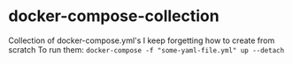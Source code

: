 # docker-compose-collection

Collection of docker-compose.yml's I keep forgetting how to create from scratch
To run them: `docker-compose -f "some-yaml-file.yml" up --detach`

